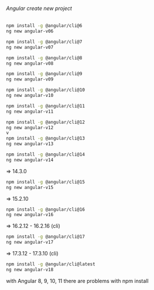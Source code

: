<h6>Angular create new project</h6>

```bash
npm install -g @angular/cli@6
ng new angular-v06
```
```bash
npm install -g @angular/cli@7
ng new angular-v07
```
```bash
npm install -g @angular/cli@8
ng new angular-v08
```
```bash
npm install -g @angular/cli@9
ng new angular-v09
```
```bash
npm install -g @angular/cli@10
ng new angular-v10
```
```bash
npm install -g @angular/cli@11
ng new angular-v11
```
```bash
npm install -g @angular/cli@12
ng new angular-v12
v
npm install -g @angular/cli@13
ng new angular-v13
```
```bash
npm install -g @angular/cli@14
ng new angular-v14
```
=> 14.3.0

```bash
npm install -g @angular/cli@15
ng new angular-v15
```
=> 15.2.10

```bash
npm install -g @angular/cli@16
ng new angular-v16
```
=> 16.2.12 - 16.2.16 (cli)
```bash
npm install -g @angular/cli@17
ng new angular-v17
```
=> 17.3.12 - 17.3.10 (cli)

```bash
npm install -g @angular/cli@latest
ng new angular-v18
```

with Angular 8, 9, 10, 11 there are problems with npm install